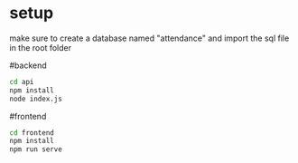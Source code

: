 # setup

make sure to create a database named "attendance"
and import the sql file in the root folder

#backend
```bash
cd api
npm install
node index.js
```

#frontend
```bash
cd frontend
npm install
npm run serve
